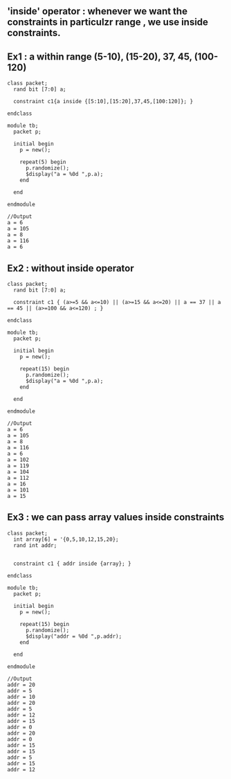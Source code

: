 ## 'inside' operator : whenever we want the constraints in particulzr range , we use inside constraints.

## Ex1 : a within range (5-10), (15-20), 37, 45, (100-120)
```
class packet;
  rand bit [7:0] a;
  
  constraint c1{a inside {[5:10],[15:20],37,45,[100:120]}; }
  
endclass

module tb;
  packet p;
  
  initial begin
    p = new();
    
    repeat(5) begin
      p.randomize();
      $display("a = %0d ",p.a);
    end
    
  end
  
endmodule

//Output
a = 6 
a = 105 
a = 8 
a = 116 
a = 6
```

## Ex2 : without inside operator
```
class packet;
  rand bit [7:0] a;
  
  constraint c1 { (a>=5 && a<=10) || (a>=15 && a<=20) || a == 37 || a == 45 || (a>=100 && a<=120) ; }
  
endclass

module tb;
  packet p;
  
  initial begin
    p = new();
    
    repeat(15) begin
      p.randomize();
      $display("a = %0d ",p.a);
    end
    
  end
  
endmodule

//Output
a = 6 
a = 105 
a = 8 
a = 116 
a = 6 
a = 102 
a = 119 
a = 104 
a = 112 
a = 16 
a = 101 
a = 15
```

## Ex3 : we can pass array values inside constraints

```
class packet;
  int array[6] = '{0,5,10,12,15,20};
  rand int addr;
  
  
  constraint c1 { addr inside {array}; }
  
endclass

module tb;
  packet p;
  
  initial begin
    p = new();
    
    repeat(15) begin
      p.randomize();
      $display("addr = %0d ",p.addr);
    end
    
  end
  
endmodule

//Output
addr = 20 
addr = 5 
addr = 10 
addr = 20 
addr = 5 
addr = 12 
addr = 15 
addr = 0 
addr = 20 
addr = 0 
addr = 15 
addr = 15 
addr = 5 
addr = 15 
addr = 12
```
